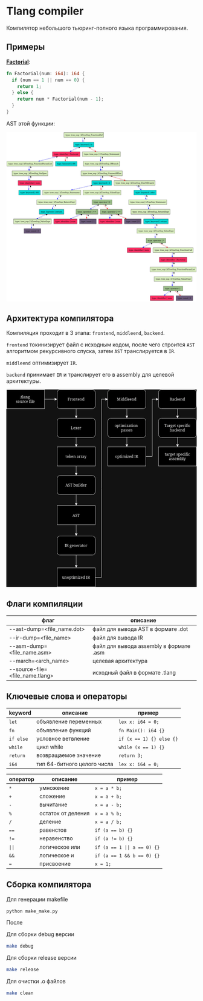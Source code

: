 # Tlang compiler

Компилятор небольшого тьюринг-полного языка программирования.

## Примеры

[**Factorial**](/examples/factorial.tlang):

```Rust
fn Factorial(num: i64): i64 {
  if (num == 1 || num == 0) {
    return 1;
  } else {
    return num * Factorial(num - 1);
  }
}
```

AST этой функции:

![ast_fact](/img/factorial_ast.png)

## Архитектура компилятора

Компиляция проходит в 3 этапа: `frontend`, `middleend`, `backend`.

`frontend` токинизирует файл с исходным кодом, после чего строится `AST` алгоритмом рекурсивного спуска, затем `AST` транслируется в `IR`.

`middleend` оптимизирует `IR`.

`backend` принимает `IR` и транслирует его в assembly для целевой архитектуры.

![compiler_arch](/img/compiler_arch.jpg)

## Флаги компиляции

| флаг | описание |
|------|----------|
| --ast-dump=<file_name.dot> | файл для вывода AST в формате .dot |
| --ir-dump=<file_name> | файл для вывода IR |
| --asm-dump=<file_name.asm> | файл для вывода assembly в формате .asm |
| --march=<arch_name> | целевая архитектура |
| --source-file=<file_name.tlang> | исходный файл в формате .tlang |

## Ключевые слова и операторы

| keyword | описание | пример |
|---------|----------|--------|
| `let`     | объявление переменных | `lex x: i64 = 0;` |
| `fn`      | объявление функций | `fn Main(): i64 {}` |
| `if else` | условное ветвление | `if (x == 1) {} else {}` |
| `while` | цикл while | `while (x == 1) {}` |
| `return` | возвращаемое значение | `return 3;` |
| `i64` | тип 64-битного целого числа | `lex x: i64 = 0;` |

| оператор | описание | пример |
|----------|----------|--------|
| `*`      | умножение | `x = a * b;` |
| `+`      | сложение | `x = a + b;` |
| `-`      | вычитание | `x = a - b;` |
| `%`      | остаток от деления | `x = a % b;` |
| `/`      | деление | `x = a / b;` |
| `==`     | равенстов | `if (a == b) {}` |
| `!=`     | неравенство | `if (a != b) {}` |
| `\|\|`     | логическое или | `if (a == 1 \|\| a == 0) {}` |
| `&&`     | логическое и | `if (a == 1 && b == 0) {}` |
| `=`      | присвоение | `x = 1;` |

## Сборка компилятора

Для генерации makefile
```bash
python make_make.py
```

После

Для сборки debug версии
```bash
make debug
```

Для сборки release версии
```bash
make release
```

Для очистки .o файлов
```bash
make clean
```